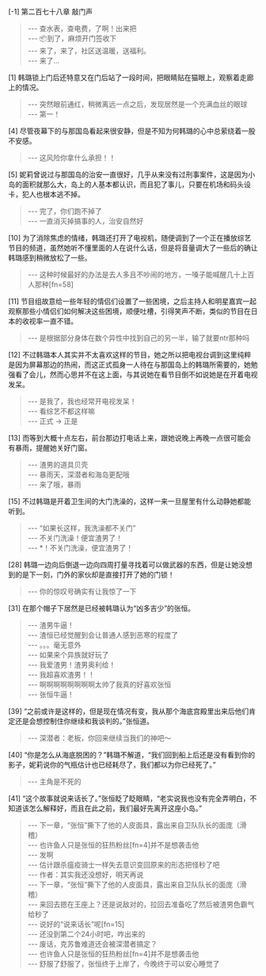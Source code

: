 
[-1] 第二百七十八章 敲门声
>--- 查水表，查电费，了啊！出来把<br>
>--- 📦到了，麻烦开门签收下<br>
>--- 来了，来了，社区送温暖，送福利。<br>
>--- 来了…<br>

[1] 韩璐锁上门后还特意又在门后站了一段时间，把眼睛贴在猫眼上，观察着走廊上的情况。
>--- 突然眼前通红，稍微离远一点之后，发现居然是一个充满血丝的眼球<br>
>--- 第一！<br>

[4] 尽管夜幕下的与那国岛看起来很安静，但是不知为何韩璐的心中总萦绕着一股不安感。
>--- 这风险你拿什么承担！！<br>

[5] 妮莉曾说过与那国岛的治安一直很好，几乎从来没有过刑事案件，这是因为小岛的面积就那么大，岛上的人基本都认识，而且犯了事儿，只要在机场和码头设卡，犯人也根本逃不掉。
>--- 完了，你们跑不掉了<br>
>--- 一直消灭掉搞事的人，治安自然好<br>

[10] 为了消除焦虑的情绪，韩璐还打开了电视机，随便调到了一个正在播放综艺节目的频道，虽然她听不懂里面的人在说什么话，但是将音量调大了一些后的确让韩璐感到稍微放松了一些。
>--- 这种时候最好的办法是去人多且不吵闹的地方，一嗓子能喊醒几十上百人那种[fn=58]<br>

[11] 节目组故意给一些年轻的情侣们设置了一些困境，之后主持人和明星嘉宾一起观察那些小情侣们如何解决这些困境，顺便吐槽，引得笑声不断，类似的节目在日本的收视率一直不错。
>--- 是根据部分身体在数个异性中找到自己的另一半，输了就要ntr那种吗<br>

[12] 不过韩璐本人其实并不太喜欢这样的节目，她之所以把电视台调到这里纯粹是因为屏幕那边的热闹，而这正式孤身一人待在与那国岛上的韩璐所需要的，她勉强看了会儿，然而心思并不在这上面，与其说她在看节目倒不如说她是在开着电视发呆。
>--- 是我了，我也经常开电视发呆！<br>
>--- 看综艺不都这样嘛<br>
>--- 正式 -> 正是<br>

[13] 而等到大概十点左右，前台那边打电话上来，跟她说晚上再晚一点很可能会有暴雨，提醒她关好门窗。
>--- 渣男的道具贝壳<br>
>--- 暴雨天，深潜者和海岛更配哦<br>
>--- 来了哦，暴雨<br>

[15] 不过韩璐是开着卫生间的大门洗澡的，这样一来一旦屋里有什么动静她都能听到。
>--- “如果长这样，我洗澡都不关门”<br>
>--- 不关门洗澡！便宜渣男了！<br>
>--- *！不关门洗澡，便宜渣男了！<br>

[28] 韩璐一边向后倒退一边向四周打量寻找着可以做武器的东西，但是让她没想到的是下一刻，门外的家伙却是直接打开了她的门锁！
>--- 你的惊叹号确实有让我惊了一下<br>

[31] 在那个帽子下居然是已经被韩璐认为“凶多吉少”的张恒。
>--- 渣男牛逼！<br>
>--- 渣恒已经觉醒到会让普通人感到恶寒的程度了<br>
>--- 。。。毫无意外<br>
>--- 如果来个异族就好玩了<br>
>--- 我爱渣男！渣男奥利给！<br>
>--- 我超喜欢渣男！！<br>
>--- 啊啊啊啊啊啊啊啊太帅了我真的好喜欢张恒<br>
>--- 张恒牛逼！<br>

[39] “之前或许是这样的，但是现在情况有变，我从那个海底宫殿里出来后他们肯定还是会想控制住你继续和我谈判的。”张恒道。
>--- 深潜者：老板，你回来继续当我们的神吧～<br>

[40] “你是怎么从海底脱困的？”韩璐不解道，“我们回到船上后还是没有看到你的影子，妮莉说你的气瓶估计也已经耗尽了，我们都以为你已经死了。”
>--- 主角是不死的<br>

[41] “这个故事就说来话长了。”张恒眨了眨眼睛，“老实说我也没有完全弄明白，不知道该怎么解释好，而且在此之前，我们最好先离开这座小岛。”
>--- 下一章，“张恒”撕下了他的人皮面具，露出来自卫队队长的面庞（滑稽）<br>
>--- 也许鱼人只是张恒的狂热粉丝[fn=4]并不是想袭击他<br>
>--- 发啊<br>
>--- 估计跟杀瘟疫骑士一样失去意识变回原来的形态把怪秒了吧<br>
>--- 作者：其实我还没想好，明天再说<br>
>--- 下一章，“张恒”撕下了他的人皮面具，露出来自卫队队长的面庞（滑稽）<br>
>--- 来回去摁在王座上？还是说敌对的，拉回去准备吃了然后被渣男色霸气给秒了<br>
>--- 说好的“说来话长”呢[fn=15]<br>
>--- 还没到第二个24小时吧，咋出来的<br>
>--- 废话，克苏鲁难道还会被深潜者搞定？<br>
>--- 也许鱼人只是张恒的狂热粉丝[fn=4]并不是想袭击他<br>
>--- 舒服了舒服了，张恒终于上岸了，今晚终于可以安心睡觉了<br>
